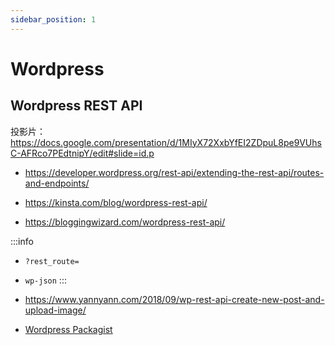 ```yaml
---
sidebar_position: 1
---
```

# Wordpress

## Wordpress REST API

投影片：
https://docs.google.com/presentation/d/1MIyX72XxbYfEI2ZDpuL8pe9VUhsC-AFRco7PEdtnipY/edit#slide=id.p

- https://developer.wordpress.org/rest-api/extending-the-rest-api/routes-and-endpoints/
- https://kinsta.com/blog/wordpress-rest-api/

- https://bloggingwizard.com/wordpress-rest-api/

:::info
- `?rest_route=`
- `wp-json`
:::

- https://www.yannyann.com/2018/09/wp-rest-api-create-new-post-and-upload-image/

- [Wordpress Packagist](https://wpackagist.org)